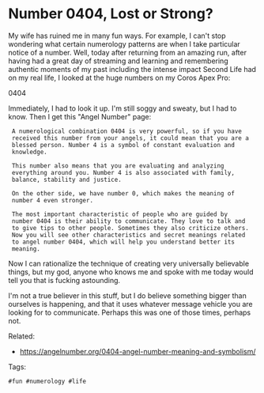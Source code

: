 # Number 0404, Lost or Strong?

My wife has ruined me in many fun ways. For example, I can't stop
wondering what certain numerology patterns are when I take particular
notice of a number. Well, today after returning from an amazing run,
after having had a great day of streaming and learning and remembering
authentic moments of my past including the intense impact Second Life
had on my real life, I looked at the huge numbers on my Coros Apex Pro:

0404

Immediately, I had to look it up. I'm still soggy and sweaty, but I had
to know. Then I get this "Angel Number" page:

     A numerological combination 0404 is very powerful, so if you have
     received this number from your angels, it could mean that you are a
     blessed person. Number 4 is a symbol of constant evaluation and
     knowledge.

     This number also means that you are evaluating and analyzing
     everything around you. Number 4 is also associated with family,
     balance, stability and justice.

     On the other side, we have number 0, which makes the meaning of
     number 4 even stronger.

     The most important characteristic of people who are guided by
     number 0404 is their ability to communicate. They love to talk and
     to give tips to other people. Sometimes they also criticize others.
     Now you will see other characteristics and secret meanings related
     to angel number 0404, which will help you understand better its
     meaning.

Now I can rationalize the technique of creating very universally
believable things, but my god, anyone who knows me and spoke with me
today would tell you that is fucking astounding.

I'm not a true believer in this stuff, but I do believe something bigger
than ourselves is happening, and that it uses whatever message vehicle
you are looking for to communicate. Perhaps this was one of those times,
perhaps not.

Related:

* <https://angelnumber.org/0404-angel-number-meaning-and-symbolism/>

Tags:

    #fun #numerology #life
